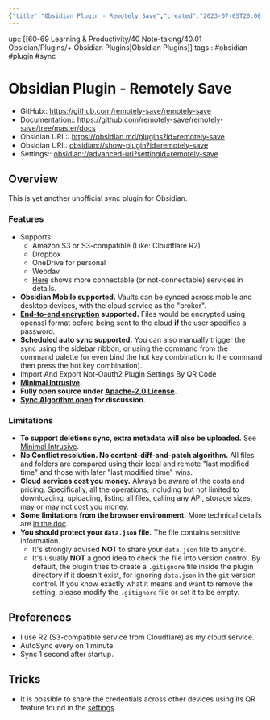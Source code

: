 ```yaml
---
{"title":"Obsidian Plugin - Remotely Save","created":"2023-07-05T20:00:00","modified":"2023-12-04T15:49:00","tags":["obsidian","plugin"],"dg-publish":true,"permalink":"/60-69-learning-and-productivity/40-note-taking/40-01-obsidian/plugins/remotely-save/","dgPassFrontmatter":true,"updated":"2023-12-04T15:49:00"}
---
```



up:: [[60-69 Learning & Productivity/40 Note-taking/40.01 Obsidian/Plugins/+ Obsidian Plugins\|Obsidian Plugins]]
tags:: #obsidian #plugin #sync


# Obsidian Plugin - Remotely Save

- GitHub:: https://github.com/remotely-save/remotely-save
- Documentation:: https://github.com/remotely-save/remotely-save/tree/master/docs
- Obsidian URL:: https://obsidian.md/plugins?id=remotely-save
- Obsidian URI:: [obsidian://show-plugin?id=remotely-save](obsidian://show-plugin?id=remotely-save)
- Settings:: [obsidian://advanced-uri?settingid=remotely-save](obsidian://advanced-uri?settingid=remotely-save)

## Overview

This is yet another unofficial sync plugin for Obsidian.

### Features

- Supports:
    - Amazon S3 or S3-compatible (Like: Cloudflare R2)
    - Dropbox
    - OneDrive for personal
    - Webdav
    - [Here](https://github.com/remotely-save/remotely-save/blob/master/docs/services_connectable_or_not.md) shows more connectable (or not-connectable) services in details.
- **Obsidian Mobile supported.** Vaults can be synced across mobile and desktop devices, with the cloud service as the "broker".
- **[End-to-end encryption](https://github.com/remotely-save/remotely-save/blob/master/docs/encryption.md) supported.** Files would be encrypted using openssl format before being sent to the cloud **if** the user specifies a password.
- **Scheduled auto sync supported.** You can also manually trigger the sync using the sidebar ribbon, or using the command from the command palette (or even bind the hot key combination to the command then press the hot key combination).
- Import And Export Not-Oauth2 Plugin Settings By QR Code
- **[Minimal Intrusive](https://github.com/remotely-save/remotely-save/blob/master/docs/minimal_intrusive_design.md).**
- **Fully open source under [Apache-2.0 License](https://github.com/remotely-save/remotely-save/blob/master/LICENSE).**
- **[Sync Algorithm open](https://github.com/remotely-save/remotely-save/blob/master/docs/sync_algorithm_v2.md) for discussion.**

### Limitations

- **To support deletions sync, extra metadata will also be uploaded.** See [Minimal Intrusive](https://github.com/remotely-save/remotely-save/blob/master/docs/minimal_intrusive_design.md).
- **No Conflict resolution. No content-diff-and-patch algorithm.** All files and folders are compared using their local and remote "last modified time" and those with later "last modified time" wins.
- **Cloud services cost you money.** Always be aware of the costs and pricing. Specifically, all the operations, including but not limited to downloading, uploading, listing all files, calling any API, storage sizes, may or may not cost you money.
- **Some limitations from the browser environment.** More technical details are [in the doc](https://github.com/remotely-save/remotely-save/blob/master/docs/browser_env.md).
- **You should protect your `data.json` file.** The file contains sensitive information.
    - It's strongly advised **NOT** to share your `data.json` file to anyone.
    - It's usually **NOT** a good idea to check the file into version control. By default, the plugin tries to create a `.gitignore` file inside the plugin directory if it doesn't exist, for ignoring `data.json` in the `git` version control. If you know exactly what it means and want to remove the setting, please modify the `.gitignore` file or set it to be empty.

## Preferences

- I use R2 (S3-compatible service from Cloudflare) as my cloud service.
- AutoSync every on 1 minute.
- Sync 1 second after startup.

## Tricks

- It is possible to share the credentials across other devices using its QR feature found in the [settings](obsidian://advanced-uri?settingid=remotely-save).



